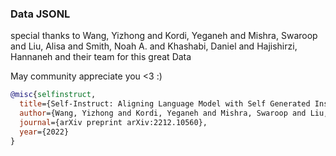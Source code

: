 ### Data JSONL

special thanks to Wang, Yizhong and Kordi, Yeganeh and Mishra, Swaroop and Liu, Alisa and Smith, Noah A. and Khashabi,
Daniel and Hajishirzi, Hannaneh and their team for this great Data

May community appreciate you <3 :)

```bibtex
@misc{selfinstruct,
  title={Self-Instruct: Aligning Language Model with Self Generated Instructions},
  author={Wang, Yizhong and Kordi, Yeganeh and Mishra, Swaroop and Liu, Alisa and Smith, Noah A. and Khashabi, Daniel and Hajishirzi, Hannaneh},
  journal={arXiv preprint arXiv:2212.10560},
  year={2022}
}
```